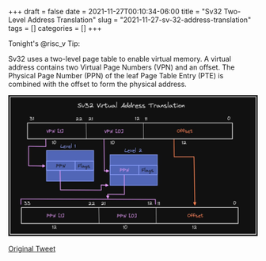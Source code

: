 +++ 
draft = false
date = 2021-11-27T00:10:34-06:00
title = "Sv32 Two-Level Address Translation"
slug = "2021-11-27-sv-32-address-translation" 
tags = []
categories = []
+++

Tonight's @risc_v Tip:

Sv32 uses a two-level page table to enable virtual memory. A virtual address contains two Virtual Page Numbers (VPN) and an offset. The Physical Page Number (PPN) of the leaf Page Table Entry (PTE) is combined with the offset to form the physical address.

![21-11-27](../static/risc-v-tips/21-11-27.jpeg)

[Original Tweet](https://twitter.com/hasheddan/status/1464740814249238528?s=20)